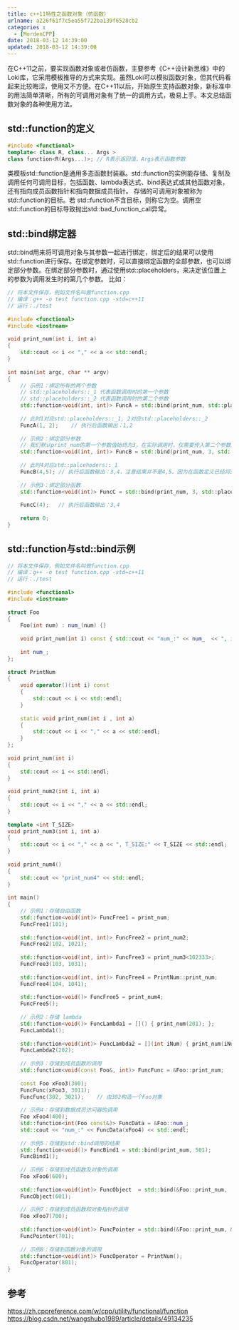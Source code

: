 ```yaml
---
title: c++11特性之函数对象（仿函数）
urlname: a226f61f7c5ea55f722ba139f6528cb2
categories : 
  - [MordenCPP]
date: 2018-03-12 14:39:00
updated: 2018-03-12 14:39:00
---
```

在C++11之前，要实现函数对象或者仿函数，主要参考《C++设计新思维》中的Loki库，它采用模板推导的方式来实现。虽然Loki可以模拟函数对象，但其代码看起来比较晦涩，使用又不方便。在C++11以后，开始原生支持函数对象，新标准中的用法简单清晰，所有的可调用对象有了统一的调用方式，极易上手。本文总结函数对象的各种使用方法。

## std::function的定义
``` c++
#include <functional>
template< class R, class... Args >
class function<R(Args...)>; // R表示返回值，Args表示函数参数
```

类模板std::function是通用多态函数封装器。std::function的实例能存储、复制及调用任何可调用目标，包括函数、lambda表达式、bind表达式或其他函数对象，还有指向成员函数指针和指向数据成员指针。
存储的可调用对象被称为std::function的目标。若 std::function不含目标，则称它为空。调用空std::function的目标导致抛出std::bad_function_call异常。

<!--more-->

## std::bind绑定器
std::bind用来将可调用对象与其参数一起进行绑定，绑定后的结果可以使用std::function进行保存。在绑定参数时，可以直接绑定函数的全部参数，也可以绑定部分参数。在绑定部分参数时，通过使用std::placeholders，来决定该位置上的参数为调用发生时的第几个参数。
比如：
``` c++
// 将本文件保存，例如文件名叫做function.cpp
// 编译：g++ -o test function.cpp -std=c++11
// 运行：./test
 
#include <functional>
#include <iostream>
 
void print_num(int i, int a)
{
    std::cout << i << "," << a << std::endl;
}
 
int main(int argc, char ** argv)
{
    // 示例1：绑定所有的两个参数
    // std::placeholders::_1 代表函数调用时的第一个参数
    // std::placeholders::_2 代表函数调用时的第二个参数
    std::function<void(int, int)> FuncA = std::bind(print_num, std::placeholders::_1, std::placeholders::_2);
 
    // 此时1对应std::placeholders::_1, 2对应std::placeholders::_2
    FuncA(1, 2);    // 执行后函数输出：1,2
 
    // 示例2：绑定部分参数
    // 我们默认print_num的第一个参数值始终为3，在实际调用时，仅需要传入第二个参数即可
    std::function<void(int, int)> FuncB = std::bind(print_num, 3, std::placeholders::_1);
 
    // 此时4对应std::palcehoders::_1
    FuncB(4,5); // 执行后函数输出：3,4，注意结果并不是4,5。因为在函数定义已经将3作为第一个参数的默认值。
     
    // 示例3：绑定部分函数
    std::function<void(int)> FuncC = std::bind(print_num, 3, std::placeholders::_1);
     
    FuncC(4);   // 执行后函数输出：3,4
 
    return 0;
}
```

## std::function与std::bind示例
``` c++
// 将本文件保存，例如文件名叫做function.cpp
// 编译：g++ -o test function.cpp -std=c++11
// 运行：./test
 
#include <functional>
#include <iostream>
 
struct Foo 
{
    Foo(int num) : num_(num) {}
     
    void print_num(int i) const { std::cout << "num_:" << num_  << ", i:" << i << std::endl; }
 
    int num_;
};
 
struct PrintNum 
{
    void operator()(int i) const
    {
        std::cout << i << std::endl;
    }
     
    static void print_num(int i , int a)
    {
        std::cout << i << "," << a << std::endl;
    }
};
 
void print_num(int i)
{
    std::cout << i << std::endl;
}
 
void print_num2(int i, int a)
{
    std::cout << i << "," << a << std::endl;
}
 
template <int T_SIZE>
void print_num3(int i, int a)
{
    std::cout << i << "," << a << ", T_SIZE:" << T_SIZE << std::endl;
}
 
void print_num4()
{
    std::cout << "print_num4" << std::endl;
}
 
int main()
{
    // 示例1：存储自由函数
    std::function<void(int)> FuncFree1 = print_num;
    FuncFree1(101);
 
    std::function<void(int, int)> FuncFree2 = print_num2;
    FuncFree2(102, 1021);
 
    std::function<void(int, int)> FuncFree3 = print_num3<102333>;
    FuncFree3(103, 1031);
 
    std::function<void(int, int)> FuncFree4 = PrintNum::print_num;
    FuncFree4(104, 1041);
 
    std::function<void()> FuncFree5 = print_num4;
    FuncFree5();
 
    // 示例2：存储 lambda
    std::function<void()> FuncLambda1 = []() { print_num(201); };
    FuncLambda1();
 
    std::function<void(int)> FuncLambda2 = [](int iNum) { print_num(iNum); };
    FuncLambda2(202);
 
    // 示例3：存储到成员函数的调用
    std::function<void(const Foo&, int)> FuncFunc = &Foo::print_num;
 
    const Foo xFoo3(300);
    FuncFunc(xFoo3, 3011);
    FuncFunc(302, 3021);    // 由302构造一个Foo对象
 
    // 示例4：存储到数据成员访问器的调用
    Foo xFoo4(400);
    std::function<int(Foo const&)> FuncData = &Foo::num_;
    std::cout << "num_:" << FuncData(xFoo4) << std::endl;
 
    // 示例5：存储到std::bind调用的结果
    std::function<void()> FuncBind1 = std::bind(print_num, 501);
    FuncBind1();
  
    // 示例6：存储到成员函数及对象的调用
    Foo xFoo6(600);
 
    std::function<void(int)> FuncObject  = std::bind(&Foo::print_num,  xFoo6, std::placeholders::_1);
    FuncObject(601);
 
    // 示例7：存储到成员函数和对象指针的调用
    Foo xFoo7(700);
 
    std::function<void(int)> FuncPointer = std::bind(&Foo::print_num, &xFoo7, std::placeholders::_1);
    FuncPointer(701);
 
    // 示例8：存储到函数对象的调用
    std::function<void(int)> FuncOperator = PrintNum();
    FuncOperator(801);
}
```

## 参考
https://zh.cppreference.com/w/cpp/utility/functional/function
https://blog.csdn.net/wangshubo1989/article/details/49134235